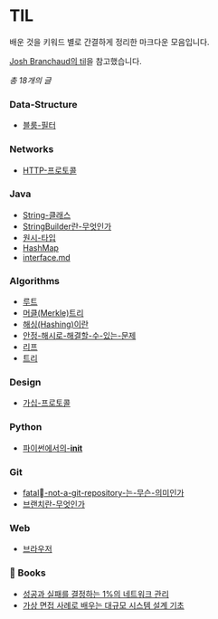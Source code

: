 
# TIL

배운 것을 키워드 별로 간결하게 정리한 마크다운 모음입니다.


[Josh Branchaud의 til](https://github.com/jbranchaud/til)을 참고했습니다.


_총 18개의 글_
### Data-Structure
- [블룸-필터](https://github.com/river20s/TIL/blob/main/Data-Structure/블룸-필터.md)
### Networks
- [HTTP-프로토콜](https://github.com/river20s/TIL/blob/main/Networks/HTTP-프로토콜.md)
### Java
- [String-클래스](https://github.com/river20s/TIL/blob/main/Java/String-클래스.md)
- [StringBuilder란-무엇인가](https://github.com/river20s/TIL/blob/main/Java/StringBuilder란-무엇인가.md)
- [원시-타입](https://github.com/river20s/TIL/blob/main/Java/원시-타입.md)
- [HashMap](https://github.com/river20s/TIL/blob/main/Java/HashMap.md)
- [interface.md](https://github.com/river20s/TIL/blob/main/Java/interface.md.md)
### Algorithms
- [루트](https://github.com/river20s/TIL/blob/main/Algorithms/루트.md)
- [머클(Merkle)트리](https://github.com/river20s/TIL/blob/main/Algorithms/머클(Merkle)트리.md)
- [해싱(Hashing)이란](https://github.com/river20s/TIL/blob/main/Algorithms/해싱(Hashing)이란.md)
- [안정-해시로-해결할-수-있는-문제](https://github.com/river20s/TIL/blob/main/Algorithms/안정-해시로-해결할-수-있는-문제.md)
- [리프](https://github.com/river20s/TIL/blob/main/Algorithms/리프.md)
- [트리](https://github.com/river20s/TIL/blob/main/Algorithms/트리.md)
### Design
- [가십-프로토콜](https://github.com/river20s/TIL/blob/main/Design/가십-프로토콜.md)
### Python
- [파이썬에서의-__init__](https://github.com/river20s/TIL/blob/main/Python/파이썬에서의-__init__.md)
### Git
- [fatal-not-a-git-repository-는-무슨-의미인가](https://github.com/river20s/TIL/blob/main/Git/fatal-not-a-git-repository-는-무슨-의미인가.md)
- [브랜치란-무엇인가](https://github.com/river20s/TIL/blob/main/Git/브랜치란-무엇인가.md)
### Web
- [브라우저](https://github.com/river20s/TIL/blob/main/Web/브라우저.md)

### 📖 Books

- [성공과 실패를 결정하는 1%의 네트워크 관리](https://github.com/river20s/TIL/tree/main/Books/HowNetworksWork#readme)
- [가상 면접 사례로 배우는 대규모 시스템 설계 기초](https://github.com/river20s/TIL/tree/main/Books/System%20Design%20Interview)

